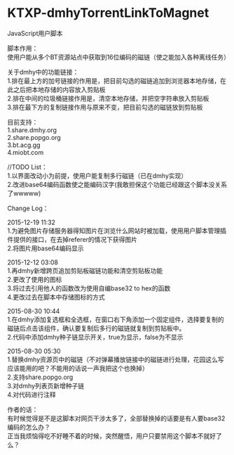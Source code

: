KTXP-dmhyTorrentLinkToMagnet
============================
JavaScript用户脚本


脚本作用：<br/>
使用户能从多个BT资源站点中获取到16位编码的磁链（使之能加入各种离线任务）

关于dmhy中的功能链接：<br/>
1.排在最上方的加号链接的作用是，把目前勾选的磁链追加到浏览器本地存储，在此之后把本地存储的内容放入剪贴板<br/>
2.排在中间的垃圾桶链接作用是，清空本地存储，并把空字符串放入剪贴板<br/>
3.排在最下方的复制链接作用与原来不变，把目前勾选的磁链放到剪贴板

目前支持：<br/>
1.share.dmhy.org<br/>
2.share.popgo.org<br/>
3.bt.acg.gg<br/>
4.miobt.com

//TODO List：<br/>
1.以界面改动小为前提，使用户能复制多行磁链（已在dmhy实现）<br/>
2.改进base64编码函数使之能编码汉字(我敢担保这个功能已经跟这个脚本没关系了wwwww)

Change Log：

2015-12-19 11:32<br/>
1.为避免图片存储服务器得知图片在浏览什么网站时被加载，使用用户脚本管理插件提供的接口，在去掉referer的情况下获得图片<br/>
2.将图片用base64编码显示

2015-12-12 03:08<br/>
1.再dmhy新增跨页追加剪贴板磁链功能和清空剪贴板功能<br/>
2.更改了使用的图标<br/>
3.将过去引用他人的函数改为使用自编base32 to hex的函数<br/>
4.更改过去在脚本中存储图标的方式

2015-08-30 10:44<br/>
1.在dmhy添加复选框和全选框，在窗口右下角添加一个固定组件，选择要复制的磁链后点击该组件，确认要复制后多行的磁链就复制到剪贴板中。<br/>
2.代码中添加dmhy种子链显示开关，true为显示，false为不显示

2015-08-30 05:30<br/>
1.替换dmhy资源页中的磁链（不对弹幕播放链接中的磁链进行处理，花园这么写应该能用的吧？不能用的话说一声我把这个也换掉）<br/>
2.支持share.popgo.org<br/>
3.对dmhy列表页新增种子链<br/>
4.对代码进行注释

作者的话：<br/>
有时候觉得是不是这脚本对网页干涉太多了，全部替换掉的话要是有人要base32编码的怎么办？<br/>
正当我烦恼得吃不好睡不着的时候，突然醒悟，用户只要禁用这个脚本不就好了么？
